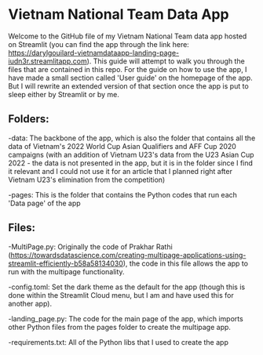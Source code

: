 # Vietnam National Team Data App
Welcome to the GitHub file of my Vietnam National Team data app hosted on Streamlit (you can find the app through the link here: https://darylgouilard-vietnamdataapp-landing-page-iudn3r.streamlitapp.com). This guide will attempt to walk you through the files that are contained in this repo. For the guide on how to use the app, I have made a small section called 'User guide' on the homepage of the app. But I will rewrite an extended version of that section once the app is put to sleep either by Streamlit or by me.

## Folders:
-data: The backbone of the app, which is also the folder that contains all the data of Vietnam's 2022 World Cup Asian Qualifiers and AFF Cup 2020 campaigns (with an addition of Vietnam U23's data from the U23 Asian Cup 2022 - the data is not presented in the app, but it is in the folder since I find it relevant and I could not use it for an article that I planned right after Vietnam U23's elimination from the competition)

-pages: This is the folder that contains the Python codes that run each 'Data page' of the app

## Files:
-MultiPage.py: Originally the code of Prakhar Rathi (https://towardsdatascience.com/creating-multipage-applications-using-streamlit-efficiently-b58a58134030), the code in this file allows the app to run with the multipage functionality.

-config.toml: Set the dark theme as the default for the app (though this is done within the Streamlit Cloud menu, but I am and have used this for another app).

-landing_page.py: The code for the main page of the app, which imports other Python files from the pages folder to create the multipage app.

-requirements.txt: All of the Python libs that I used to create the app

